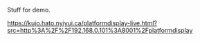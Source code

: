 Stuff for demo.


https://kujo.hato.nyiyui.ca/platformdisplay-live.html?src=http%3A%2F%2F192.168.0.101%3A8001%2Fplatformdisplay
